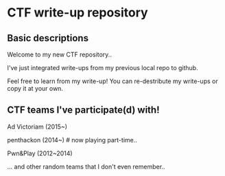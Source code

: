 # CTF write-up repository


## Basic descriptions

Welcome to my new CTF repository..

I've just integrated write-ups from my previous local repo to github.

Feel free to learn from my write-up! You can re-destribute my write-ups or copy it at your own.


## CTF teams I've participate(d) with!

Ad Victoriam (2015~)

penthackon (2014~) # now playing part-time..

Pwn&Play (2012~2014)

... and other random teams that I don't even remember..